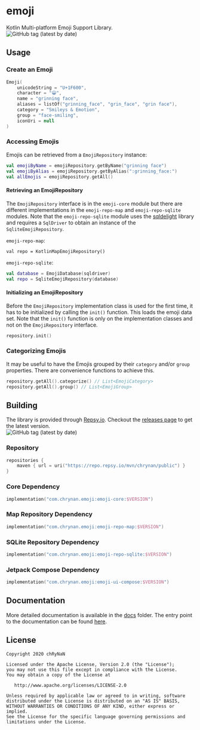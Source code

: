 # emoji

Kotlin Multi-platform Emoji Support Library. <br/>
<img alt="GitHub tag (latest by date)" src="https://img.shields.io/github/v/tag/chRyNaN/emoji">

## Usage

### Create an Emoji

```kotlin
Emoji(
    unicodeString = "U+1F600",
    character = "😀",
    name = "grinning face",
    aliases = listOf("grinning_face", "grin_face", "grin face"),
    category = "Smileys & Emotion",
    group = "face-smiling",
    iconUri = null
)
```

### Accessing Emojis

Emojis can be retrieved from a `EmojiRepository` instance:

```kotlin
val emojiByName = emojiRepository.getByName("grinning face")
val emojiByAlias = emojiRepository.getByAlias(":grinning_face:")
val allEmojis = emojiRepository.getAll()
```

#### Retrieving an EmojiRepository

The `EmojiRepository` interface is in the `emoji-core` module but there are different implementations in
the `emoji-repo-map` and `emoji-repo-sqlite` modules. Note that the `emoji-repo-sqlite` module uses
the [sqldelight](https://github.com/cashapp/sqldelight) library and requires a `SqlDriver` to obtain an instance of
the `SqliteEmojiRepository`.

`emoji-repo-map`:

```
val repo = KotlinMapEmojiRepository()
```

`emoji-repo-sqlite`:

```kotlin
val database = EmojiDatabase(sqldriver)
val repo = SqliteEmojiRepository(database)
```

#### Initializing an EmojiRepository

Before the `EmojiRepository` implementation class is used for the first time, it has to be initialized by calling
the `init()` function. This loads the emoji data set. Note that the `init()` function is only on the implementation
classes and not on the `EmojiRepository` interface.

```kotlin
repository.init()
```

### Categorizing Emojis

It may be useful to have the Emojis grouped by their `category` and/or `group` properties. There are convenience
functions to achieve this.

```kotlin
repository.getAll().categorize() // List<EmojiCategory>
repository.getAll().group() // List<EmojiGroup>
```

## Building

The library is provided through [Repsy.io](https://repsy.io). Checkout
the [releases page](https://github.com/chRyNaN/emoji/releases) to get the latest version. <br/>
<img alt="GitHub tag (latest by date)" src="https://img.shields.io/github/v/tag/chRyNaN/emoji">

### Repository

```kotlin
repositories {
    maven { url = uri("https://repo.repsy.io/mvn/chrynan/public") }
}
```

### Core Dependency

```kotlin
implementation("com.chrynan.emoji:emoji-core:$VERSION")
```

### Map Repository Dependency

```kotlin
implementation("com.chrynan.emoji:emoji-repo-map:$VERSION")
```

### SQLite Repository Dependency

```kotlin
implementation("com.chrynan.emoji:emoji-repo-sqlite:$VERSION")
```

### Jetpack Compose Dependency

```kotlin
implementation("com.chrynan.emoji:emoji-ui-compose:$VERSION")
```

## Documentation

More detailed documentation is available in the [docs](docs) folder. The entry point to the documentation can be
found [here](docs/index.md).

## License

```
Copyright 2020 chRyNaN

Licensed under the Apache License, Version 2.0 (the "License");
you may not use this file except in compliance with the License.
You may obtain a copy of the License at

   http://www.apache.org/licenses/LICENSE-2.0

Unless required by applicable law or agreed to in writing, software
distributed under the License is distributed on an "AS IS" BASIS,
WITHOUT WARRANTIES OR CONDITIONS OF ANY KIND, either express or implied.
See the License for the specific language governing permissions and
limitations under the License.
```
